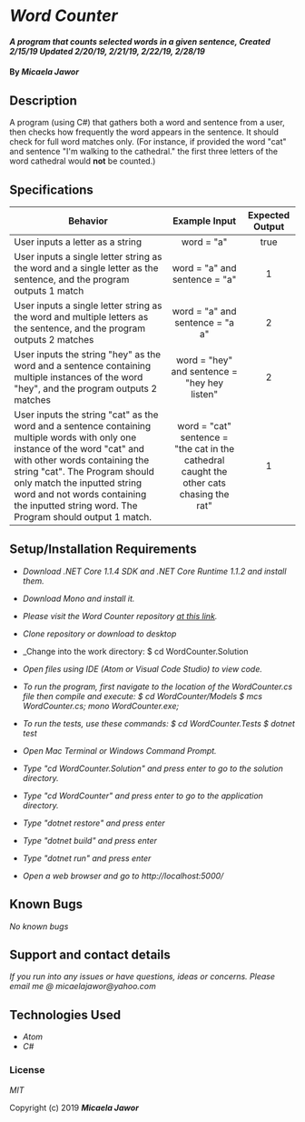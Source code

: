# _Word Counter_

#### _A program that counts selected words in a given sentence, Created 2/15/19 Updated 2/20/19, 2/21/19, 2/22/19, 2/28/19_

#### By _**Micaela Jawor**_

## Description

A program (using C#) that gathers both a word and sentence from a user, then checks how frequently the word appears in the sentence. It should check for full word matches only. (For instance, if provided the word "cat" and sentence "I'm walking to the cathedral." the first three letters of the word cathedral would **not** be counted.)

## Specifications

| Behavior | Example Input | Expected Output |
| --- | :---: | :---: |
| User inputs a letter as a string | word = "a" | true |
| User inputs a single letter string as the word and a single letter as the sentence, and the program outputs 1 match | word = "a" and sentence = "a" | 1 |
| User inputs a single letter string as the word and multiple letters as the sentence, and the program outputs 2 matches | word = "a" and sentence = "a a" | 2 |
| User inputs the string "hey" as the word and a sentence containing multiple instances of the word "hey", and the program outputs 2 matches | word = "hey" and sentence = "hey hey listen" | 2 |
| User inputs the string "cat" as the word and a sentence containing multiple words with only one instance of the word "cat" and with other words containing the string "cat". The Program should only match the inputted string word and not words containing the inputted string word. The Program should output 1 match. | word =  "cat" sentence = "the cat in the cathedral caught the other cats chasing the rat" | 1 |

## Setup/Installation Requirements

* _Download .NET Core 1.1.4 SDK and .NET Core Runtime 1.1.2 and install them._
* _Download Mono and install it._

* _Please visit the Word Counter repository <a href="https://github.com/MicaelaDJ/Word-Counter">at this link</a>._
* _Clone repository or download to desktop_
* _Change into the work directory: $ cd WordCounter.Solution
* _Open files using IDE (Atom or Visual Code Studio) to view code._
* _To run the program, first navigate to the location of the WordCounter.cs file then compile and execute: $ cd WordCounter/Models $ mcs WordCounter.cs; mono WordCounter.exe;_
* _To run the tests, use these commands: $ cd WordCounter.Tests $ dotnet test_

* _Open Mac Terminal or Windows Command Prompt._
* _Type "cd WordCounter.Solution" and press enter to go to the solution directory._
* _Type "cd WordCounter" and press enter to go to the application directory._
* _Type "dotnet restore" and press enter_
* _Type "dotnet build" and press enter_
* _Type "dotnet run" and press enter_
* _Open a web browser and go to http://localhost:5000/_

## Known Bugs

_No known bugs_

## Support and contact details

_If you run into any issues or have questions, ideas or concerns.  Please email me @ micaelajawor@yahoo.com_

## Technologies Used

* _Atom_
* _C#_

### License

*MIT*

Copyright (c) 2019 **_Micaela Jawor_**
